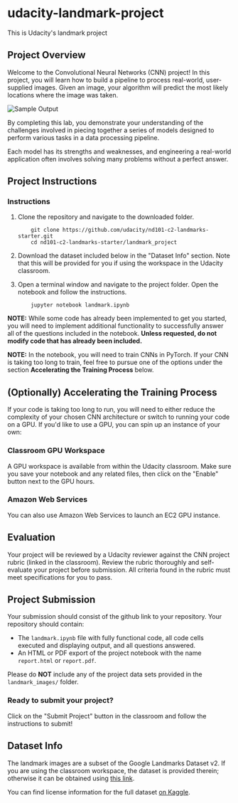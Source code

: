 # udacity-landmark-project
This is Udacity's landmark project

## Project Overview

Welcome to the Convolutional Neural Networks (CNN) project!
In this project, you will learn how to build a pipeline to process real-world, user-supplied images.
Given an image, your algorithm will predict the most likely locations where the image was taken.

![Sample Output](landmark_project/images/sample_landmark_output.png)

By completing this lab, you demonstrate your understanding of the challenges involved in piecing together a series of models designed to perform various tasks in a data processing pipeline.

Each model has its strengths and weaknesses, and engineering a real-world application often involves solving many problems without a perfect answer.


## Project Instructions

### Instructions

1. Clone the repository and navigate to the downloaded folder.
	
	```	
		git clone https://github.com/udacity/nd101-c2-landmarks-starter.git
		cd nd101-c2-landmarks-starter/landmark_project
	```
2. Download the dataset included below in the "Dataset Info" section. Note that this will be provided for you if using the workspace in the Udacity classroom.
3. Open a terminal window and navigate to the project folder. Open the notebook and follow the instructions.
	
	```
		jupyter notebook landmark.ipynb
	```

__NOTE:__ While some code has already been implemented to get you started, you will need to implement additional functionality to successfully answer all of the questions included in the notebook. __Unless requested, do not modify code that has already been included.__

__NOTE:__ In the notebook, you will need to train CNNs in PyTorch.  If your CNN is taking too long to train, feel free to pursue one of the options under the section __Accelerating the Training Process__ below.



## (Optionally) Accelerating the Training Process 

If your code is taking too long to run, you will need to either reduce the complexity of your chosen CNN architecture or switch to running your code on a GPU.  If you'd like to use a GPU, you can spin up an instance of your own:

### Classroom GPU Workspace

A GPU workspace is available from within the Udacity classroom. Make sure you save your notebook and any related files, then click on the "Enable" button next to the GPU hours.

### Amazon Web Services

You can also use Amazon Web Services to launch an EC2 GPU instance.

## Evaluation

Your project will be reviewed by a Udacity reviewer against the CNN project rubric (linked in the classroom).  Review the rubric thoroughly and self-evaluate your project before submission.  All criteria found in the rubric must meet specifications for you to pass.

## Project Submission

Your submission should consist of the github link to your repository.  Your repository should contain:
- The `landmark.ipynb` file with fully functional code, all code cells executed and displaying output, and all questions answered.
- An HTML or PDF export of the project notebook with the name `report.html` or `report.pdf`.

Please do __NOT__ include any of the project data sets provided in the `landmark_images/` folder.

### Ready to submit your project?

Click on the "Submit Project" button in the classroom and follow the instructions to submit!

## Dataset Info

The landmark images are a subset of the Google Landmarks Dataset v2. If you are using the
classroom workspace, the dataset is provided therein; otherwise it can be obtained using
[this link](https://udacity-dlnfd.s3-us-west-1.amazonaws.com/datasets/landmark_images.zip).

You can find license information for the full dataset [on Kaggle](https://www.kaggle.com/google/google-landmarks-dataset).
